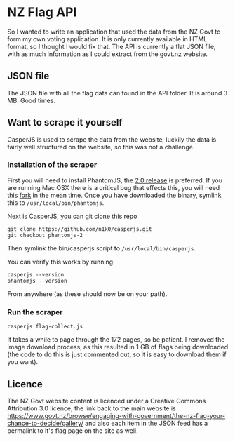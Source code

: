 # NZ Flag API

So I wanted to write an application that used the data from the NZ Govt to form my own voting application. It is only currently available in HTML format, so I thought I would fix that. The API is currently a flat JSON file, with as much information as I could extract from the govt.nz website.

## JSON file

The JSON file with all the flag data can found in the API folder. It is around 3 MB. Good times.

## Want to scrape it yourself

CasperJS is used to scrape the data from the website, luckily the data is fairly well structured on the website, so this was not a challenge.

### Installation of the scraper

First you will need to install PhantomJS, the [2.0 release](http://phantomjs.org/download.html) is preferred. If you are running Mac OSX there is a critical bug that effects this, you will need this [fork](https://github.com/eugene1g/phantomjs/releases) in the mean time. Once you have downloaded the binary, symlink this to <code>/usr/local/bin/phantomjs</code>.

Next is CasperJS, you can git clone this repo

```
git clone https://github.com/n1k0/casperjs.git
git checkout phantomjs-2
```

Then symlink the bin/casperjs script to <code>/usr/local/bin/casperjs</code>.

You can verify this works by running:

```
casperjs --version
phantomjs --version
```

From anywhere (as these should now be on your path).

### Run the scraper

```
casperjs flag-collect.js
```

It takes a while to page through the 172 pages, so be patient. I removed the image download process, as this resulted in 1 GB of flags being downloaded (the code to do this is just commented out, so it is easy to download them if you want).

## Licence

The NZ Govt website content is licenced under a Creative Commons Attribution 3.0 licence, the link back to the main website is https://www.govt.nz/browse/engaging-with-government/the-nz-flag-your-chance-to-decide/gallery/ and also each item in the JSON feed has a permalink to it's flag page on the site as well.
